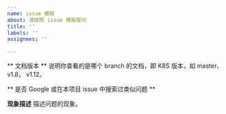 ```yaml
---
name: issue 模板
about: 请按照 issue 模板提问
title: ''
labels: ''
assignees: ''

---
```


** 文档版本 **
说明你查看的是哪个 branch 的文档，即 K8S 版本，如 master、 v1.8， v1.12。

** 是否 Google 或在本项目 issue 中搜索过类似问题 **

**现象描述**
描述问题的现象。

